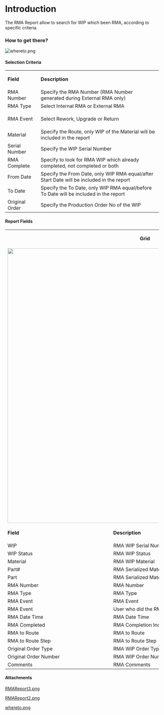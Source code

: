 # Introduction

The RMA Report allow to search for WIP which been RMA, according to specific criteria.


### How to get there?


![whereto.png](/.attachments/29919938.png)




#### Selection Criteria



<table class="confluenceTable"><tbody><tr><td class="highlight confluenceTd"><p><strong>Field</strong></p></td><td class="highlight confluenceTd"><p><strong>Description</strong></p></td></tr><tr><td colspan="1" class="confluenceTd">RMA Number</td><td colspan="1" class="confluenceTd">Specify the RMA Number (RMA Number generated during External RMA only)</td></tr><tr><td colspan="1" class="confluenceTd">RMA Type</td><td colspan="1" class="confluenceTd">Select Internal RMA or External RMA</td></tr><tr><td colspan="1" class="confluenceTd">RMA Event</td><td colspan="1" class="confluenceTd"><p><span>Select </span>Rework, Upgrade or Return</p></td></tr><tr><td colspan="1" class="confluenceTd">Material</td><td colspan="1" class="confluenceTd"><span>Specify the Route, only WIP of the Material will be included in the report</span></td></tr><tr><td class="confluenceTd">Serial Number</td><td class="confluenceTd"><span>Specify the WIP Serial Number</span></td></tr><tr><td class="confluenceTd">RMA Complete</td><td class="confluenceTd">Specify to look for RMA WIP which already completed, not completed or both</td></tr><tr><td class="confluenceTd">From Date</td><td class="confluenceTd"><span>Specify the From Date, only WIP RMA equal/after Start Date will be included in the report</span></td></tr><tr><td class="confluenceTd">To Date</td><td class="confluenceTd"><span>Specify the To Date, only WIP RMA equal/before To Date will be included in the report</span></td></tr><tr><td class="confluenceTd">Original Order</td><td class="confluenceTd">Specify the Production Order No of the WIP</td></tr></tbody></table>



#### **Report Fields** 


<table class="confluenceTable"><tbody><tr><td class="highlight confluenceTd" colspan="2"><p style="text-align: center;"><strong><strong style="text-align: center;">Grid</strong></strong></p></td></tr><tr><td colspan="2" style="text-align: center;" class="confluenceTd"><span class="confluence-embedded-file-wrapper confluence-embedded-manual-size"><img class="confluence-embedded-image" width="900" src="https://dev.azure.com/jblprd/Production%20Systems-JGP/_apis/git/repositories/wiki-JGP iFactory/items?path=/.attachments/29919936.png&$format=octetStream" data-image-src="https://dev.azure.com/jblprd/Production%20Systems-JGP/_apis/git/repositories/wiki-JGP iFactory/items?path=/.attachments/29919936.png&$format=octetStream" data-unresolved-comment-count="0" data-linked-resource-id="29919936" data-linked-resource-version="1" data-linked-resource-type="attachment" data-linked-resource-default-alias="RMAReport3.png" data-base-url="http://usplnd0wiki01:8090" data-linked-resource-content-type="image/png" data-linked-resource-container-id="29919935" data-linked-resource-container-version="1" /></span></td></tr><tr><td class="highlight confluenceTd"><p><strong>Field</strong></p></td><td class="highlight confluenceTd"><p><strong>Description</strong></p></td></tr><tr><td colspan="1" class="confluenceTd">WIP</td><td colspan="1" class="confluenceTd">RMA WIP Serial Number</td></tr><tr><td class="confluenceTd">WIP Status</td><td class="confluenceTd"><span>RMA WIP Status</span></td></tr><tr><td class="confluenceTd">Material</td><td class="confluenceTd">RMA WIP Material</td></tr><tr><td class="confluenceTd">Part#</td><td class="confluenceTd">RMA Serialized Material Serial Number</td></tr><tr><td class="confluenceTd">Part</td><td class="confluenceTd"><span>RMA Serialized Material Part Number</span></td></tr><tr><td class="confluenceTd">RMA Number</td><td class="confluenceTd"><span>RMA Number</span></td></tr><tr><td class="confluenceTd"><span>RMA Type</span></td><td class="confluenceTd"><span>RMA Type</span></td></tr><tr><td class="confluenceTd">RMA Event</td><td class="confluenceTd"><span>RMA Event</span></td></tr><tr><td class="confluenceTd"><span>RMA Event</span></td><td class="confluenceTd">User who did the <span>RMA</span></td></tr><tr><td class="confluenceTd">RMA Date Time</td><td class="confluenceTd"><span>RMA Date Time</span></td></tr><tr><td class="confluenceTd">RMA Completed</td><td class="confluenceTd"><span>RMA Completion Indicator</span></td></tr><tr><td class="confluenceTd">RMA to Route</td><td class="confluenceTd"><span>RMA to Route</span></td></tr><tr><td class="confluenceTd"><span>RMA to Route Step</span></td><td class="confluenceTd"><span>RMA to Route Step</span></td></tr><tr><td class="confluenceTd">Original Order Type</td><td class="confluenceTd"><span>RMA WIP Order Type</span></td></tr><tr><td class="confluenceTd"><span>Original Order Number</span></td><td class="confluenceTd"><span>RMA WIP Order Number</span></td></tr><tr><td class="confluenceTd">Comments</td><td class="confluenceTd">RMA Comments</td></tr></tbody></table>



#### Attachments

[RMAReport3.png](/.attachments/29919936.png)
[RMAReport2.png](/.attachments/29919937.png)
[whereto.png](/.attachments/29919938.png)
